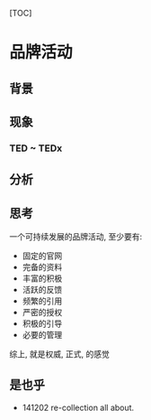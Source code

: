 
[TOC]

# 品牌活动

## 背景

## 现象

### TED ~ TEDx


## 分析

## 思考

一个可持续发展的品牌活动, 至少要有:

- 固定的官网
- 完备的资料
- 丰富的积极
- 活跃的反馈
- 频繁的引用
- 严密的授权
- 积极的引导
- 必要的管理

综上, 就是权威, 正式, 的感觉

## 是也乎

- 141202 re-collection all about.